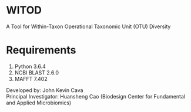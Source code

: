 # WITOD
A Tool for Within-Taxon Operational Taxonomic Unit (OTU) Diversity

# Requirements
1) Python 3.6.4 
2) NCBI BLAST 2.6.0
3) MAFFT 7.402

Developed by: John Kevin Cava <br />
Principal Investigator: Huansheng Cao (Biodesign Center for Fundamental and Applied Microbiomics)
